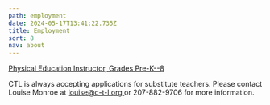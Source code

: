 ```yaml
---
path: employment
date: 2024-05-17T13:41:22.735Z
title: Employment
sort: 8
nav: about
---
```

[Physical Education Instructor, Grades Pre-K--8](https://acrobat.adobe.com/id/urn:aaid:sc:US:bcd395aa-a8d8-490e-8a9b-a10197a5d87d)

CTL is always accepting applications for substitute teachers. Please contact Louise Monroe at [louise@c-t-l.org ](louise@c-t-l.org)or 207-882-9706 for more information.
